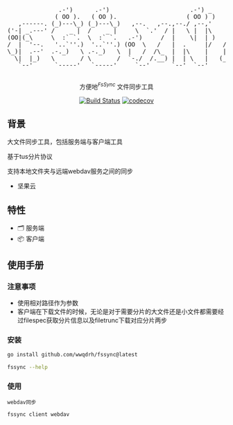 <div align="center">
  <p>
      <pre style="float:center">
              .-')      .-')                      .-') _              
             ( OO ).   ( OO ).                   ( OO ) )             
   ,------. (_)---\_) (_)---\_)   ,--.   ,--.,--./ ,--,'     .-----.  
('-| _.---' /    _ |  /    _ |     \  `.'  / |   \ |  |\    '  .--./  
(OO|(_\     \  :` `.  \  :` `.   .-')     /  |    \|  | )   |  |('-.  
/  |  '--.   '..`''.)  '..`''.) (OO  \   /   |  .     |/   /_) |OO  ) 
\_)|  .--'  .-._)   \ .-._)   \  |   /  /\_  |  |\    |    ||  |`-'|  
  \|  |_)   \       / \       /  `-./  /.__) |  | \   |   (_'  '--'\  
   `--'      `-----'   `-----'     `--'      `--'  `--'      `-----'  
  </pre>
  </p>
  <p>

  <p align='center'>
方便地<sup><em>FsSync</em></sup> 文件同步工具
<br> 
</p>


[![Build Status](https://github.com/wwqdrh/fssync/actions/workflows/push.yml/badge.svg)](https://github.com/wwqdrh/fssync/actions)
[![codecov](https://codecov.io/gh/wwqdrh/fssync/branch/main/graph/badge.svg?token=0QUPXM08Z1)](https://codecov.io/gh/wwqdrh/fssync)

  </p>
</div>


## 背景

大文件同步工具，包括服务端与客户端工具

基于tus分片协议

支持本地文件夹与远端webdav服务之间的同步

- 坚果云

## 特性

- 🗂 服务端
- 📦 客户端

## 使用手册

### 注意事项

- 使用相对路径作为参数
- 客户端在下载文件的时候，无论是对于需要分片的大文件还是小文件都需要经过filespec获取分片信息以及filetrunc下载对应分片两步

### 安装

```bash
go install github.com/wwqdrh/fssync@latest

fssync --help
```

### 使用

`webdav同步`

```bash
fssync client webdav
```